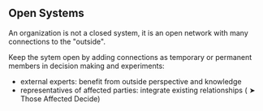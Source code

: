 ## Open Systems

An organization is not a closed system, it is an open network with many connections to the "outside".

Keep the sytem open by adding connections as temporary or permanent members in decision making and experiments:

* external experts: benefit from outside perspective and knowledge
* representatives of affected parties: integrate existing relationships ( ➤ Those Affected Decide)

